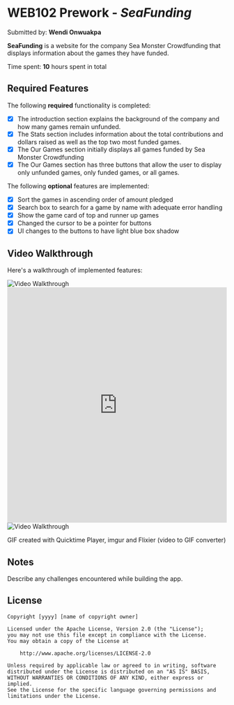 # WEB102 Prework - *SeaFunding*

Submitted by: **Wendi Onwuakpa**

**SeaFunding** is a website for the company Sea Monster Crowdfunding that displays information about the games they have funded.

Time spent: **10** hours spent in total

## Required Features

The following **required** functionality is completed:

* [x] The introduction section explains the background of the company and how many games remain unfunded.
* [x] The Stats section includes information about the total contributions and dollars raised as well as the top two most funded games.
* [x] The Our Games section initially displays all games funded by Sea Monster Crowdfunding
* [x] The Our Games section has three buttons that allow the user to display only unfunded games, only funded games, or all games.

The following **optional** features are implemented:

* [x] Sort the games in ascending order of amount pledged
* [x] Search box to search for a game by name with adequate error handling
* [x] Show the game card of top and runner up games
* [x] Changed the cursor to be a pointer for buttons
* [x] UI changes to the buttons to have light blue box shadow

## Video Walkthrough

Here's a walkthrough of implemented features:

<img src='https://imgur.com/zbA1sBj.gif' title='Video Walkthrough' width='' alt='Video Walkthrough' />

<iframe class="imgur-embed" width="100%" height="540" frameborder="0" src="https://i.imgur.com/zbA1sBj.gifv#embed"></iframe>

<img src='https://media.giphy.com/media/v1.Y2lkPTc5MGI3NjExZ3AxZHVsMDljZDVuZHA0NWI5YXZlcmNtYWx1Z2RleW4yYnMzeXUwZiZlcD12MV9pbnRlcm5hbF9naWZfYnlfaWQmY3Q9Zw/9v8dyUOqkdk6rZjkbR/giphy-downsized-large.gif' title='Video Walkthrough' width='' alt='Video Walkthrough' />


<!-- Replace this with whatever GIF tool you used! -->
GIF created with Quicktime Player, imgur and Flixier (video to GIF converter)  
<!-- Recommended tools:
[Kap](https://getkap.co/) for macOS
[ScreenToGif](https://www.screentogif.com/) for Windows
[peek](https://github.com/phw/peek) for Linux. -->

## Notes

Describe any challenges encountered while building the app.

## License

    Copyright [yyyy] [name of copyright owner]

    Licensed under the Apache License, Version 2.0 (the "License");
    you may not use this file except in compliance with the License.
    You may obtain a copy of the License at

        http://www.apache.org/licenses/LICENSE-2.0

    Unless required by applicable law or agreed to in writing, software
    distributed under the License is distributed on an "AS IS" BASIS,
    WITHOUT WARRANTIES OR CONDITIONS OF ANY KIND, either express or implied.
    See the License for the specific language governing permissions and
    limitations under the License.
